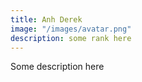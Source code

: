 ```yaml
---
title: Anh Derek
image: "/images/avatar.png"
description: some rank here
---
```


Some description here
